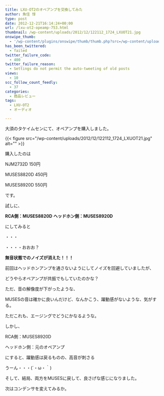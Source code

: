 ```yaml
---
title: LXU-OT2のオペアンプを交換してみた
author: 魚住 惇
type: post
date: 2012-12-21T16:14:24+00:00
url: /lxu-ot2-opeamp-753.html
thumbnail: /wp-content/uploads/2012/12/122112_1724_LXUOT21.jpg
onswipe_thumb:
  - '/wp-content/plugins/onswipe/thumb/thumb.php?src=/wp-content/uploads/2012/12/122112_1724_LXUOT21.jpg&amp;w=600&amp;h=800&amp;zc=1&amp;q=75&amp;f=0'
has_been_twittered:
  - failed
twitter_failure_code:
  - 400
twitter_failure_reason:
  - Settings do not permit the auto-tweeting of old posts
views:
  - 10
scc_follow_count_feedly:
  - 37
categories:
  - 商品レビュー
tags:
  - LXU-OT2
  - オーディオ

---
```

大須のタケイムセンにて、オペアンプを購入しました。

<!--more-->

{{< figure src="/wp-content/uploads/2012/12/122112_1724_LXUOT21.jpg" alt="" >}} </p> 

購入したのは

NJM2732D 150円

MUSES8820D 450円

MUSES8920D 550円</p> 

です。</p> 

試しに、

**RCA側：MUSES8820D** **ヘッドホン側：MUSES8920D** 

にしてみると</p> 

・・・

・・・・おおお？

**無音状態でのノイズが消えた！！！** </p> 

前回はヘッドホンアンプを通さないようにしてノイズを回避していましたが、

どうやらオペアンプが共振でもしていたのかな？</p> 

ただ、音の解像度が下がったような、

MUSESの音は確かに良いんだけど、なんかこう、躍動感がないような、気がする。</p> 

ただこれも、エージングでどうにかなるような。</p> 

しかし、

RCA側：MUSES8920D

ヘッドホン側：元のオペアンプ

にすると、躍動感は戻るものの、高音が刺さる</p> 

うーん・・・(´・ω・｀)</p> 

そして、結局、両方をMUSESに戻して、良さげな感じになりました。

次はコンデンサを変えてみるか。